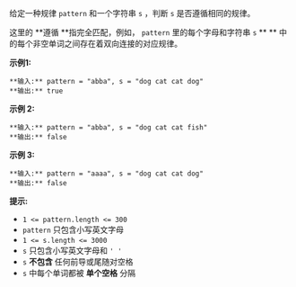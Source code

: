 给定一种规律 `pattern` 和一个字符串 `s` ，判断 `s` 是否遵循相同的规律。

这里的  **遵循  **指完全匹配，例如， `pattern` 里的每个字母和字符串 `s` ** ** 中的每个非空单词之间存在着双向连接的对应规律。



**示例1:**

    
    
    **输入:** pattern = "abba", s = "dog cat cat dog"
    **输出:** true

**示例 2:**

    
    
    **输入:** pattern = "abba", s = "dog cat cat fish"
    **输出:** false

**示例 3:**

    
    
    **输入:** pattern = "aaaa", s = "dog cat cat dog"
    **输出:** false



**提示:**

  * `1 <= pattern.length <= 300`
  * `pattern` 只包含小写英文字母
  * `1 <= s.length <= 3000`
  * `s` 只包含小写英文字母和 `' '`
  * `s`  **不包含** 任何前导或尾随对空格
  * `s` 中每个单词都被 **单个空格** 分隔

